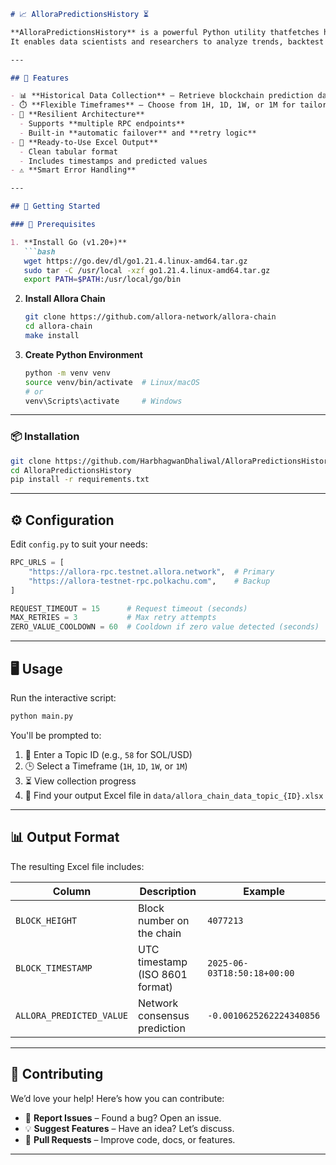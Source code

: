 ````markdown
# 📈 AlloraPredictionsHistory ⏳

**AlloraPredictionsHistory** is a powerful Python utility thatfetches historical prediction data from the [Allora Network](https://allora.network/) blockchain.
It enables data scientists and researchers to analyze trends, backtest custom strategies, and export prediction data to Excel format effortlessly.

---

## 🌟 Features

- 📊 **Historical Data Collection** – Retrieve blockchain prediction data by topic ID.
- ⏱️ **Flexible Timeframes** – Choose from 1H, 1D, 1W, or 1M for tailored analysis.
- 🔁 **Resilient Architecture**
  - Supports **multiple RPC endpoints**
  - Built-in **automatic failover** and **retry logic**
- 📂 **Ready-to-Use Excel Output**
  - Clean tabular format
  - Includes timestamps and predicted values
- ⚠️ **Smart Error Handling**

---

## 🚀 Getting Started

### 🧰 Prerequisites

1. **Install Go (v1.20+)**
   ```bash
   wget https://go.dev/dl/go1.21.4.linux-amd64.tar.gz
   sudo tar -C /usr/local -xzf go1.21.4.linux-amd64.tar.gz
   export PATH=$PATH:/usr/local/go/bin
````

2. **Install Allora Chain**

   ```bash
   git clone https://github.com/allora-network/allora-chain
   cd allora-chain
   make install
   ```

3. **Create Python Environment**

   ```bash
   python -m venv venv
   source venv/bin/activate  # Linux/macOS
   # or
   venv\Scripts\activate     # Windows
   ```

---

### 📦 Installation

```bash
git clone https://github.com/HarbhagwanDhaliwal/AlloraPredictionsHistory.git
cd AlloraPredictionsHistory
pip install -r requirements.txt
```

---

## ⚙️ Configuration

Edit `config.py` to suit your needs:

```python
RPC_URLS = [
    "https://allora-rpc.testnet.allora.network",  # Primary
    "https://allora-testnet-rpc.polkachu.com",    # Backup
]

REQUEST_TIMEOUT = 15      # Request timeout (seconds)
MAX_RETRIES = 3           # Max retry attempts
ZERO_VALUE_COOLDOWN = 60  # Cooldown if zero value detected (seconds)
```

---

## 🖥️ Usage

Run the interactive script:

```bash
python main.py
```

You'll be prompted to:

1. 🔢 Enter a Topic ID (e.g., `58` for SOL/USD)
2. 🕒 Select a Timeframe (`1H`, `1D`, `1W`, or `1M`)
3. ⏳ View collection progress
4. 📁 Find your output Excel file in `data/allora_chain_data_topic_{ID}.xlsx`

---

## 📊 Output Format

The resulting Excel file includes:

| Column                   | Description                     | Example                     |
| ------------------------ | ------------------------------- | --------------------------- |
| `BLOCK_HEIGHT`           | Block number on the chain       | `4077213`                   |
| `BLOCK_TIMESTAMP`        | UTC timestamp (ISO 8601 format) | `2025-06-03T18:50:18+00:00` |
| `ALLORA_PREDICTED_VALUE` | Network consensus prediction    | `-0.0010625262224340856`    |

---

## 🤝 Contributing

We’d love your help! Here’s how you can contribute:

* 🐞 **Report Issues** – Found a bug? Open an issue.
* 💡 **Suggest Features** – Have an idea? Let’s discuss.
* 🔧 **Pull Requests** – Improve code, docs, or features.

---

